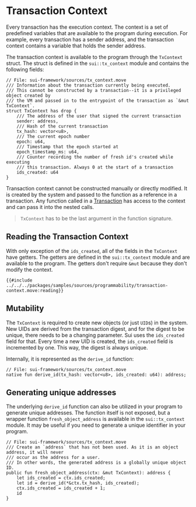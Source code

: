 # Transaction Context

Every transaction has the execution context. The context is a set of predefined variables that are
available to the program during execution. For example, every transaction has a sender address, and
the transaction context contains a variable that holds the sender address.

The transaction context is available to the program through the `TxContext` struct. The struct is
defined in the `sui::tx_context` module and contains the following fields:

```move
// File: sui-framework/sources/tx_context.move
/// Information about the transaction currently being executed.
/// This cannot be constructed by a transaction--it is a privileged object created by
/// the VM and passed in to the entrypoint of the transaction as `&mut TxContext`.
struct TxContext has drop {
    /// The address of the user that signed the current transaction
    sender: address,
    /// Hash of the current transaction
    tx_hash: vector<u8>,
    /// The current epoch number
    epoch: u64,
    /// Timestamp that the epoch started at
    epoch_timestamp_ms: u64,
    /// Counter recording the number of fresh id's created while executing
    /// this transaction. Always 0 at the start of a transaction
    ids_created: u64
}
```

Transaction context cannot be constructed manually or directly modified. It is created by the system
and passed to the function as a reference in a transaction. Any function called in a
[Transaction](./../concepts/what-is-a-transaction.md) has access to the context and can pass it into
the nested calls.

> `TxContext` has to be the last argument in the function signature.

## Reading the Transaction Context

With only exception of the `ids_created`, all of the fields in the `TxContext` have getters. The
getters are defined in the `sui::tx_context` module and are available to the program. The getters
don't require `&mut` because they don't modify the context.

```move
{{#include ../../../packages/samples/sources/programmability/transaction-context.move:reading}}
```

## Mutability

The `TxContext` is required to create new objects (or just `UID`s) in the system. New UIDs are
derived from the transaction digest, and for the digest to be unique, there needs to be a changing
parameter. Sui uses the `ids_created` field for that. Every time a new UID is created, the
`ids_created` field is incremented by one. This way, the digest is always unique.

Internally, it is represented as the `derive_id` function:

```move
// File: sui-framework/sources/tx_context.move
native fun derive_id(tx_hash: vector<u8>, ids_created: u64): address;
```

## Generating unique addresses

The underlying `derive_id` function can also be utilized in your program to generate unique
addresses. The function itself is not exposed, but a wrapper function `fresh_object_address` is
available in the `sui::tx_context` module. It may be useful if you need to generate a unique
identifier in your program.

```move
// File: sui-framework/sources/tx_context.move
/// Create an `address` that has not been used. As it is an object address, it will never
/// occur as the address for a user.
/// In other words, the generated address is a globally unique object ID.
public fun fresh_object_address(ctx: &mut TxContext): address {
    let ids_created = ctx.ids_created;
    let id = derive_id(*&ctx.tx_hash, ids_created);
    ctx.ids_created = ids_created + 1;
    id
}
```
